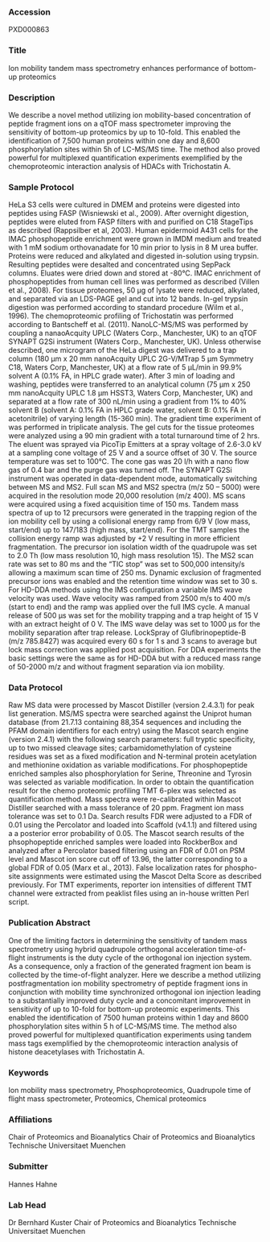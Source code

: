 ### Accession
PXD000863

### Title
Ion mobility tandem mass spectrometry enhances performance of bottom-up proteomics

### Description
We describe a novel method utilizing ion mobility-based concentration of peptide fragment ions on a qTOF mass spectrometer improving the sensitivity of bottom-up proteomics by up to 10-fold. This enabled the identification of 7,500 human proteins within one day and 8,600 phosphorylation sites within 5h of LC-MS/MS time. The method also proved powerful for multiplexed quantification experiments exemplified by the chemoproteomic interaction analysis of HDACs with Trichostatin A.

### Sample Protocol
HeLa S3 cells were cultured in DMEM and proteins were digested into peptides using FASP (Wisniewski et al., 2009). After overnight digestion, peptides were eluted from FASP filters with and purified on C18 StageTips as described (Rappsilber et al, 2003). Human epidermoid A431 cells for the IMAC phosphopeptide enrichment were grown in IMDM medium and treated with 1 mM sodium orthovanadate for 10 min prior to lysis in 8 M urea buffer. Proteins were reduced and alkylated and digested in-solution using trypsin. Resulting peptides were desalted and concentrated using SepPack columns. Eluates were dried down and stored at -80°C. IMAC enrichment of phosphopeptides from human cell lines was performed as described (Villen et al., 2008). For tissue proteomes, 50 µg of lysate were reduced, alkylated, and separated via an LDS-PAGE gel and cut into 12 bands. In-gel trypsin digestion was performed according to standard procedure (Wilm et al., 1996). The chemoproteomic profiling of Trichostatin was performed according to Bantscheff et al. (2011). NanoLC-MS/MS was performed by coupling a nanaoAcquity UPLC (Waters Corp., Manchester, UK) to an qTOF SYNAPT G2Si instrument (Waters Corp., Manchester, UK). Unless otherwise described, one microgram of the HeLa digest was delivered to a trap column (180 µm x 20 mm nanoAcquity UPLC 2G-V/MTrap 5 µm Symmetry C18, Waters Corp, Manchester, UK) at a flow rate of 5 µL/min in 99.9% solvent A (0.1% FA, in HPLC grade water). After 3 min of loading and washing, peptides were transferred to an analytical column (75 µm x 250 mm nanoAcquity UPLC 1.8 µm HSST3, Waters Corp, Manchester, UK) and separated at a flow rate of 300 nL/min using a gradient from 1% to 40% solvent B (solvent A: 0.1% FA in HPLC grade water, solvent B: 0.1% FA in acetonitrile) of varying length (15-360 min). The gradient time experiment of was performed in triplicate analysis. The gel cuts for the tissue proteomes were analyzed using a 90 min gradient with a total turnaround time of 2 hrs. The eluent was sprayed via PicoTip Emitters at a spray voltage of 2.6-3.0 kV at a sampling cone voltage of 25 V and a source offset of 30 V. The source temperature was set to 100°C. The cone gas was 20 l/h with a nano flow gas of 0.4 bar and the purge gas was turned off. The SYNAPT G2Si instrument was operated in data-dependent mode, automatically switching between MS and MS2. Full scan MS and MS2 spectra (m/z 50 – 5000) were acquired in the resolution mode 20,000 resolution (m/z 400). MS scans were acquired using a fixed acquisition time of 150 ms. Tandem mass spectra of up to 12 precursors were generated in the trapping region of the ion mobility cell by using a collisional energy ramp from 6/9 V (low mass, start/end) up to 147/183 (high mass, start/end). For the TMT samples the collision energy ramp was adjusted by +2 V resulting in more efficient fragmentation. The precursor ion isolation width of the quadrupole was set to 2.0 Th (low mass resolution 10, high mass resolution 15). The MS2 scan rate was set to 80 ms and the “TIC stop” was set to 500,000 intensity/s allowing a maximum scan time of 250 ms. Dynamic exclusion of fragmented precursor ions was enabled and the retention time window was set to 30 s. For HD-DDA methods using the IMS configuration a variable IMS wave velocity was used. Wave velocity was ramped from 2500 m/s to 400 m/s (start to end) and the ramp was applied over the full IMS cycle. A manual release of 500 µs was set for the mobility trapping and a trap height of 15 V with an extract height of 0 V. The IMS wave delay was set to 1000 µs for the mobility separation after trap release. LockSpray of Glufibrinopeptide-B (m/z 785.8427) was acquired every 60 s for 1 s and 3 scans to average but lock mass correction was applied post acquisition. For DDA experiments the basic settings were the same as for HD-DDA but with a reduced mass range of 50-2000 m/z and without fragment separation via ion mobility.

### Data Protocol
Raw MS data were processed by Mascot Distiller (version 2.4.3.1) for peak list generation. MS/MS spectra were searched against the Uniprot human database (from 21.7.13 containing 88,354 sequences and including the PFAM domain identifiers for each entry) using the Mascot search engine (version 2.4.1) with the following search parameters: full tryptic specificity, up to two missed cleavage sites; carbamidomethylation of cysteine residues was set as a fixed modification and N-terminal protein acetylation and methionine oxidation as variable modifications. For phosphopeptide enriched samples also phosphorylation for Serine, Threonine and Tyrosin was selected as variable modification. In order to obtain the quantification result for the chemo proteomic profiling TMT 6-plex was selected as quantification method. Mass spectra were re-calibrated within Mascot Distiller searched with a mass tolerance of 20 ppm. Fragment ion mass tolerance was set to 0.1 Da. Search results FDR were adjusted to a FDR of 0.01 using the Percolator and loaded into Scaffold (v4.1.1) and filtered using a a posterior error probability of 0.05. The Mascot search results of the phsophopeptide enriched samples were loaded into RockberBox and analyzed after a Percolator based filtering using an FDR of 0.01 on PSM level and Mascot ion score cut off of 13.96, the latter corresponding to a global FDR of 0.05 (Marx et al., 2013). False localization rates for phospho-site assignments were estimated using the Mascot Delta Score as described previously. For TMT experiments, reporter ion intensities of different TMT channel were extracted from peaklist files using an in-house written Perl script.

### Publication Abstract
One of the limiting factors in determining the sensitivity of tandem mass spectrometry using hybrid quadrupole orthogonal acceleration time-of-flight instruments is the duty cycle of the orthogonal ion injection system. As a consequence, only a fraction of the generated fragment ion beam is collected by the time-of-flight analyzer. Here we describe a method utilizing postfragmentation ion mobility spectrometry of peptide fragment ions in conjunction with mobility time synchronized orthogonal ion injection leading to a substantially improved duty cycle and a concomitant improvement in sensitivity of up to 10-fold for bottom-up proteomic experiments. This enabled the identification of 7500 human proteins within 1 day and 8600 phosphorylation sites within 5 h of LC-MS/MS time. The method also proved powerful for multiplexed quantification experiments using tandem mass tags exemplified by the chemoproteomic interaction analysis of histone deacetylases with Trichostatin A.

### Keywords
Ion mobility mass spectrometry, Phosphoproteomics, Quadrupole time of flight mass spectrometer, Proteomics, Chemical proteomics

### Affiliations
Chair of Proteomics and Bioanalytics
Chair of Proteomics and Bioanalytics Technische Universitaet Muenchen

### Submitter
Hannes Hahne

### Lab Head
Dr Bernhard Kuster
Chair of Proteomics and Bioanalytics Technische Universitaet Muenchen


